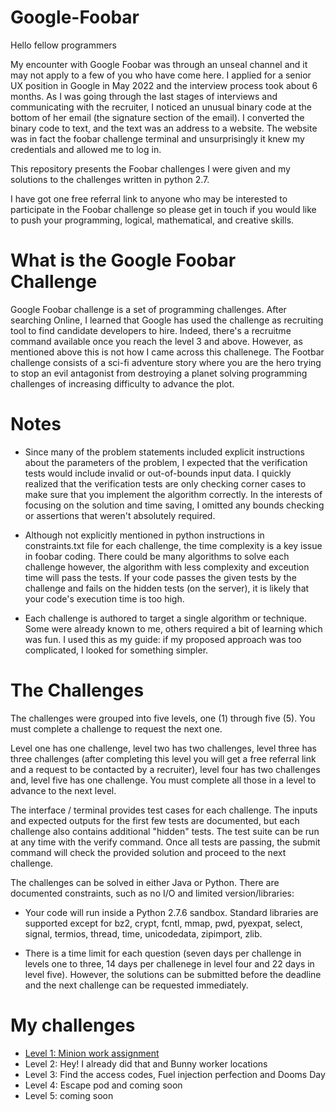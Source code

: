 # Google-Foobar

Hello fellow programmers

My encounter with Google Foobar was through an unseal channel and it may not apply to a few of you who have come here. I applied for a senior UX position in Google in May 2022 and the interview process took about 6 months. As I was going through the last stages of interviews and communicating with the recruiter, I noticed an unusual binary code at the bottom of her email (the signature section of the email). I converted the binary code to text, and the text was an address to a website. The website was in fact the foobar challenge terminal and unsurprisingly it knew my credentials and allowed me to log in. 

This repository presents the Foobar challenges I were given and my solutions to the challenges written in python 2.7. 

I have got one free referral link to anyone who may be interested to participate in the Foobar challenge so please get in touch if you would like to push your programming, logical, mathematical, and creative skills. 

# What is the Google Foobar Challenge

Google Foobar challenge is a set of programming challenges. After searching Online, I learned that Google has used the challenge as recruiting tool to find candidate developers to hire. Indeed, there's a recruitme command available once you reach the level 3 and above. However, as mentioned above this is not how I came across this challenege. The Footbar challenge consists of a sci-fi adventure story where you are the hero trying to stop an evil antagonist from destroying a planet solving programming challenges of increasing difficulty to advance the plot.

# Notes

* Since many of the problem statements included explicit instructions about the parameters of the problem, I expected that the verification tests would include invalid or out-of-bounds input data. I quickly realized that the verification tests are only checking corner cases to make sure that you implement the algorithm correctly. In the interests of focusing on the solution and time saving, I omitted any bounds checking or assertions that weren't absolutely required.

* Although not explicitly mentioned in python instructions in constraints.txt file for each challenge, the time complexity is a key issue in foobar coding. There could be many algorithms to solve each challenge however, the algorithm with less complexity and exceution time will pass the tests. If your code passes the given tests by the challenge and fails on the hidden tests (on the server), it is likely that your code's execution time is too high.

* Each challenge is authored to target a single algorithm or technique. Some were already known to me, others required a bit of learning which was fun. I used this as my guide: if my proposed approach was too complicated, I looked for something simpler.

# The Challenges

The challenges were grouped into five levels, one (1) through five (5). You must complete a challenge to request the next one. 

Level one has one challenge, level two has two challenges, level three has three challenges (after completing this level you will get a free referral link and a request to be contacted by a recruiter), level four has two challenges and, level five has one challenge. You must complete all those in a level to advance to the next level.

The interface / terminal provides test cases for each challenge. The inputs and expected outputs for the first few tests are documented, but each challenge also contains additional "hidden" tests. The test suite can be run at any time with the verify command. Once all tests are passing, the submit command will check the provided solution and proceed to the next challenge.

The challenges can be solved in either Java or Python. There are documented constraints, such as no I/O and limited version/libraries:

* Your code will run inside a Python 2.7.6 sandbox. Standard libraries are supported except for bz2, crypt, fcntl, mmap, pwd, pyexpat, select, signal, termios, thread, time, unicodedata, zipimport, zlib.

* There is a time limit for each question (seven days per challenge in levels one to three, 14 days per challenege in level four and 22 days in level five). However, the solutions can be submitted before the deadline and the next challenge can be requested immediately.

# My challenges

* <a href = "Level 1"> Level 1: Minion work assignment </a>
* Level 2: Hey! I already did that and Bunny worker locations
* Level 3: Find the access codes, Fuel injection perfection and Dooms Day
* Level 4: Escape pod and coming soon
* Level 5: coming soon
